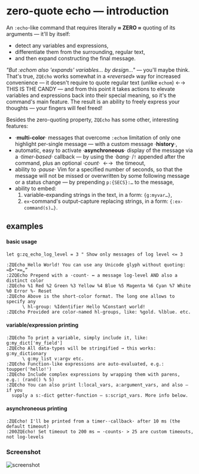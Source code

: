 # zero-quote echo — introduction

An `:echo`-like command that requires literally **≈ ZERO ≈** quoting of its
arguments — it'll by itself:
- detect any variables and expressions,
- differentiate them from the surrounding, regular text,
- and then expand constructing the final message.

*"But :echom also 'expands' variables… by design…"* — you'll maybe think.
That's true, `ZQEcho` works somewhat in a «*reversed*» way for increased
convenience — it doesn't require to quote regular text (unlike `echom`) ←→ THIS
IS THE CANDY — and from this point it takes actions to elevate variables and
expressions back into their special meaning, so it's the command's main
feature. The result is an ability to freely express your thoughts — your
fingers will feel freed!

Besides the zero-quoting property, `ZQEcho` has some other, interesting
features:

- ·**multi-color**· messages that overcome `:echom` limitation of only one
  highlight per-single message — with a custom message ·**history**·,
- automatic, easy to activate ·**asynchroneous**· display of the message via a
  *·timer-based·* callback — by using the *·bang·* /`!` appended after the
  command, plus an optional *·count·* &nbsp;←→&nbsp; the timeout,
- ability to *·pause·* Vim for a specified number of seconds, so that the
  message will not be missed or overwritten by some following message or a
  status change — by prepending `p:{SECS}:…` to the message,
- ability to embed:
    1. variable-expanding strings in the text, in a form: `{g:myvar…}`,
    2. `ex`-command's output-capture replacing strings, in a form:
       `{:ex-command(s)…}`.

## examples

#### basic usage

```
let g:zq_echo_log_level = 3 " Show only messages of log level <= 3

:ZQEcho Hello World! You can use any Unicode glyph without quoting: ≈ß•°×∞„”
:2ZQEcho Prepend with a ·count· ↔ a message log-level AND also a distinct color
:ZQEcho %1 Red %2 Green %3 Yellow %4 Blue %5 Magenta %6 Cyan %7 White %0 Error %- Reset
:ZQEcho Above is the short-color format. The long one allows to specify any
      \ hl-group: %Identifier Hello %Constant world!
:ZQEcho Provided are color-named hl-groups, like: %gold. %lblue. etc.
```

#### variable/expression printing

```
:ZQEcho To print a variable, simply include it, like: g:my_dict['my_field']
:ZQEcho All data-types will be stringified → this works: g:my_dictionary
      \ g:my_list v:argv etc.
:ZQEcho Function-like expressions are auto-evaluated, e.g.: toupper('hello!')
:ZQEcho Include complex expressions by wrapping them with parens, e.g.: (rand() % 5)
:ZQEcho You can also print l:local_vars, a:argument_vars, and also — if you
  supply a s:-dict getter-function — s:script_vars. More info below.
```

#### asynchroneous printing

```
:ZQEcho! I'll be printed from a timer-·callback· after 10 ms (the default timeout)
:200ZQEcho! Set timeout to 200 ms ↔ ·counts· > 25 are custom timeouts, not log-levels
```

### Screenshot

![screenshot](https://raw.githubusercontent.com/vim-add-ons/zq-echo/master/img/history.png)

